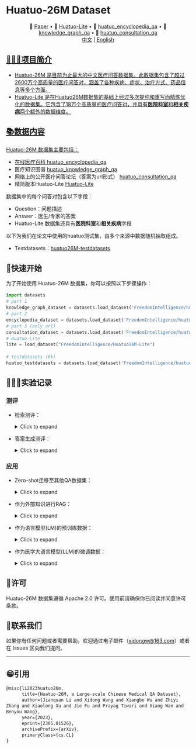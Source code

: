# Huatuo-26M Dataset


<p align="center">
   📃 <a href="https://arxiv.org/abs/2305.01526" target="_blank">Paper</a>  • 🤗 <a href="https://huggingface.co/datasets/FreedomIntelligence/Huatuo26M-Lite" target="_blank">Huatuo-Lite</a> • 🤗 <a href="https://huggingface.co/datasets/FreedomIntelligence/huatuo_encyclopedia_qa" target="_blank">huatuo_encyclopedia_qa</a>  • 🤗 <a href="https://huggingface.co/datasets/FreedomIntelligence/huatuo_knowledge_graph_qa" target="_blank">knowledge_graph_qa</a>  • 🤗 <a href="https://huggingface.co/datasets/FreedomIntelligence/huatuo_consultation_qa" target="_blank">huatuo_consultation_qa</a>  
   <br>  <a href="README.md">   中文</a> | <a href="README_en.md"> English
</p>


## 👩🏻‍⚕️项目简介

- Huatuo-26M 是目前为止最大的中文医疗问答数据集。此数据集包含了超过2600万个高质量的医疗问答对，涵盖了各种疾病、症状、治疗方式、药品信息等多个方面。
- Huatuo-Lite 是在Huatuo26M数据集的基础上经过多次提纯和重写而精炼优化的数据集。它包含了18万个高质量的医疗问答对，并具有**医院科室**和**相关疾病**两个额外的数据维度。


## 📚数据内容

Huatuo-26M 数据集主要包括：

- 在线医疗百科 [huatuo_encyclopedia_qa](https://huggingface.co/datasets/FreedomIntelligence/huatuo_encyclopedia_qa)
- 医疗知识图谱 [huatuo_knowledge_graph_qa](https://huggingface.co/datasets/FreedomIntelligence/huatuo_knowledge_graph_qa)
- 网络上的公开医疗问答论坛（答案为url形式） [huatuo_consultation_qa](https://huggingface.co/datasets/FreedomIntelligence/huatuo_consultation_qa)
- 精简版本Huatuo-Lite [Huatuo-Lite](https://huggingface.co/datasets/FreedomIntelligence/Huatuo26M-Lite)


数据集中的每个问答对包含以下字段：

- Question：问题描述 
- Answer：医生/专家的答案
- Huatuo-Lite 数据集还具有**医院科室**和**相关疾病**字段



以下为我们在论文中使用的huatuo测试集，由多个来源中数据随机抽取组成。

- Testdatasets：[huatuo26M-testdatasets](https://huggingface.co/datasets/FreedomIntelligence/huatuo26M-testdatasets)



## 🚀快速开始

为了开始使用 Huatuo-26M 数据集，你可以按照以下步骤操作：

```python
import datasets
# part 1
knowledge_graph_dataset = datasets.load_dataset('FreedomIntelligence/huatuo_knowledge_graph_qa')
# part 2
encyclopedia_dataset = datasets.load_dataset('FreedomIntelligence/huatuo_encyclopedia_qa')
# part 3 (only url)
consultation_dataset = datasets.load_dataset('FreedomIntelligence/huatuo_consultation_qa')
# Huatuo-Lite
lite = load_dataset("FreedomIntelligence/Huatuo26M-Lite")

# testdatasets (6k)
huatuo_testdatasets = datasets.load_dataset('FreedomIntelligence/huatuo26M-testdatasets')
```



## 👩🏻‍🔬实验记录

### 测评

- 检索测评：
  <details><summary>Click to expand</summary>
      
  <img src="img/retrieve.png" alt="retrieve" style="zoom:100%;" />
      
  </details>

- 答案生成测评：

  <details><summary>Click to expand</summary>
      
  <img src="img/NLG.png" alt="retrieve" style="zoom:100%;" />
      
  </details>

### 应用

- Zero-shot迁移至其他QA数据集：

  <details><summary>Click to expand</summary>
      
  <img src="img/zero-shot.png" alt="retrieve" style="zoom:100%;" />
      
   </details>

- 作为外部知识进行RAG：

  <details><summary>Click to expand</summary>
            
  <img src="img/rag.png" alt="retrieve" style="zoom:100%;" />
      
      
  </details>

- 作为语言模型(LM)的预训练数据：

  <details><summary>Click to expand</summary>
  <img src="img/cblue.png" alt="retrieve" style="zoom:100%;" />
      
  </details>


- 作为医学大语言模型(LLM)的微调数据：
  <details><summary>Click to expand</summary>
  <img src="img/sft.png" alt="retrieve" style="zoom:100%;" />
      
  </details>

## 🚁许可

Huatuo-26M 数据集遵循 Apache 2.0 许可。使用前请确保你已阅读并同意许可条款。



## 📱联系我们

如果你有任何问题或者需要帮助，欢迎通过电子邮件（[xidongw@163.com](mailto:xidongw@163.com)）或者在 Issues 区向我们提问。

------



## 😁引用

```
@misc{li2023huatuo26m,
      title={Huatuo-26M, a Large-scale Chinese Medical QA Dataset}, 
      author={Jianquan Li and Xidong Wang and Xiangbo Wu and Zhiyi Zhang and Xiaolong Xu and Jie Fu and Prayag Tiwari and Xiang Wan and Benyou Wang},
      year={2023},
      eprint={2305.01526},
      archivePrefix={arXiv},
      primaryClass={cs.CL}
}
```
